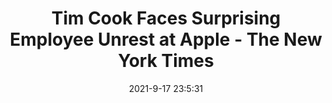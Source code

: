---
"title": "Tim Cook Faces Surprising Employee Unrest at Apple - The New York Times"
"date": "2021-9-17 23:5:31"
"feed_name": "GOOGLENEWSMINING"
"feed_website": "https://news.google.com/search?q=mining%2Bincident&hl=en-US&gl=US&ceid=US:en"
"feed_rss": "https://news.google.com/rss/search?q=mining%2Bincident&hl=en-US&gl=US&ceid=US:en"
"link": "https://www.nytimes.com/2021/09/17/technology/apple-employee-unrest.html"
"file": "_posts/2021-1-1-8bfe5a860a835911c58834f928e1b946ffdd720b.md"
"accident": "0"
"drilling": "0"
"dead": "0"
"injured": "0"
---